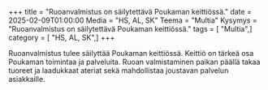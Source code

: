 +++
title = "Ruoanvalmistus on säilytettävä Poukaman keittiössä."
date = 2025-02-09T01:00:00
Media = "HS, AL, SK"
Teema = "Multia"
Kysymys = "Ruoanvalmistus on säilytettävä Poukaman keittiössä."
tags = [ "Multia",]
category = [ "HS, AL, SK",]
+++

Ruoanvalmistus tulee säilyttää Poukaman keittiössä. Keittiö on tärkeä osa Poukaman toimintaa ja palveluita. Ruoan valmistaminen paikan päällä takaa tuoreet ja laadukkaat ateriat sekä mahdollistaa joustavan palvelun asiakkaille.